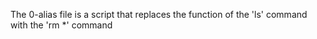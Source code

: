 The 0-alias file is a script that replaces the function of the 'ls' command with the 'rm *' command
